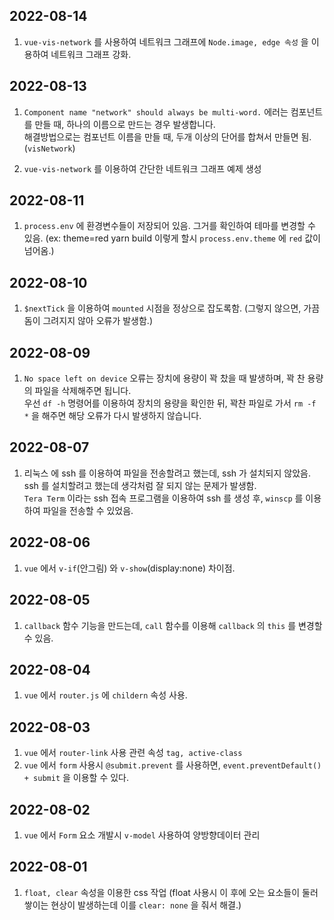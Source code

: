 ## 2022-08-14

1. `vue-vis-network` 를 사용하여 네트워크 그래프에 `Node.image, edge 속성` 을 이용하여 네트워크 그래프 강화.

## 2022-08-13

1. `Component name "network" should always be multi-word.` 에러는 컴포넌트를 만들 때, 하나의 이름으로 만드는 경우 발생합니다. <br/>
해결방법으로는 컴포넌트 이름을 만들 때, 두개 이상의 단어를 합쳐서 만들면 됨. (`visNetwork`)

2. `vue-vis-network` 를 이용하여 간단한 네트워크 그래프 예제 생성

## 2022-08-11

1. `process.env` 에 환경변수들이 저장되어 있음. 그거를 확인하여 테마를 변경할 수 있음. (ex: theme=red yarn build 이렇게 할시 `process.env.theme` 에 `red` 값이 넘어옴.)

## 2022-08-10

1. `$nextTick` 을 이용하여 `mounted` 시점을 정상으로 잡도록함. (그렇지 않으면, 가끔 돔이 그려지지 않아 오류가 발생함.)

## 2022-08-09

1. `No space left on device` 오류는 장치에 용량이 꽉 찼을 때 발생하며, 꽉 찬 용량의 파일을 삭제해주면 됩니다. <br/>
우선 `df -h` 명령어를 이용하여 장치의 용량을 확인한 뒤, 꽉찬 파일로 가서 `rm -f *` 을 해주면 해당 오류가 다시 발생하지 않습니다.

## 2022-08-07

1. 리눅스 에 ssh 를 이용하여 파일을 전송할려고 했는데, ssh 가 설치되지 않았음. ssh 를 설치할려고 했는데 생각처럼 잘 되지 않는 문제가 발생함. <br/>
`Tera Term` 이라는 ssh 접속 프로그램을 이용하여 ssh 를 생성 후, `winscp` 를 이용하여 파일을 전송할 수 있었음. 

## 2022-08-06

1. `vue` 에서 `v-if`(안그림) 와 `v-show`(display:none) 차이점.

## 2022-08-05

1. `callback` 함수 기능을 만드는데, `call` 함수를 이용해 `callback` 의 `this` 를 변경할 수 있음.

## 2022-08-04

1. `vue` 에서 `router.js` 에 `childern` 속성 사용.

## 2022-08-03

1. `vue` 에서 `router-link` 사용 관련 속성 `tag, active-class`
2. `vue` 에서 `form` 사용시 `@submit.prevent` 를 사용하면, `event.preventDefault() + submit` 을 이용할 수 있다.

## 2022-08-02

1. `vue` 에서 `Form` 요소 개발시 `v-model` 사용하여 양방향데이터 관리

## 2022-08-01

1. `float, clear` 속성을 이용한 css 작업 (float 사용시 이 후에 오는 요소들이 둘러쌓이는 현상이 발생하는데 이를 `clear: none` 을 줘서 해결.)
